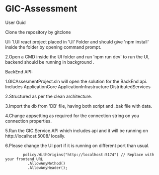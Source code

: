 # GIC-Assessment
User Guid

Clone the repository by gitclone

UI:
  1.UI react project placed in 'UI' Folder and should give 'npm install' inside the folder by opening command prompt.
  
  2.Open a CMD inside the UI folder and run 'npm run dev' to run the UI, backend should be running in background .

BackEnd API:

  1.GICAssesmentProject.sln will open the solution for the BackEnd api.
        Includes 
          ApplicationCore
          ApplicationInfrastructure
          DistributedServices
    
  2.Structured as per the clean architecture.

  3.Import the db from 'DB' file, having both script and .bak file with data.
  
  4.Change appsetting as required for the connection string on you connection properties.
  
  5.Run the GIC.Service.API which includes api and it will be running on http://localhost:5008/ locally.
  
  6.Please change the UI port if it is running on different port than usual.
  
            policy.WithOrigins("http://localhost:5174") // Replace with your frontend URL
              .AllowAnyMethod()
              .AllowAnyHeader();


  
